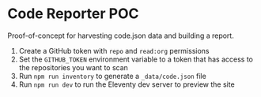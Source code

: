 # Code Reporter POC

Proof-of-concept for harvesting code.json data and building a report.

1. Create a GitHub token with `repo` and `read:org` permissions
2. Set the `GITHUB_TOKEN` environment variable to a token that has access to the repositories you want to scan
3. Run `npm run inventory` to generate a `_data/code.json` file
4. Run `npm run dev` to run the Eleventy dev server to preview the site
